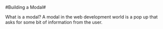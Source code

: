 #Building a Modal#

What is a modal?  A modal in the web development world is a pop up that asks for some bit of information from the user.
